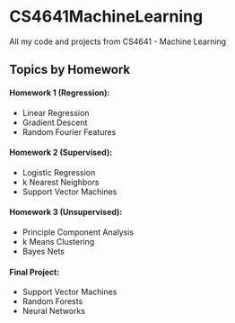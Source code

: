 # CS4641MachineLearning

All my code and projects from CS4641 - Machine Learning

## Topics by Homework
#### Homework 1 (Regression):
  - Linear Regression
  - Gradient Descent
  - Random Fourier Features
#### Homework 2 (Supervised):
  - Logistic Regression
  - k Nearest Neighbors
  - Support Vector Machines
#### Homework 3 (Unsupervised):
  - Principle Component Analysis
  - k Means Clustering 
  - Bayes Nets
#### Final Project:
  - Support Vector Machines
  - Random Forests
  - Neural Networks
